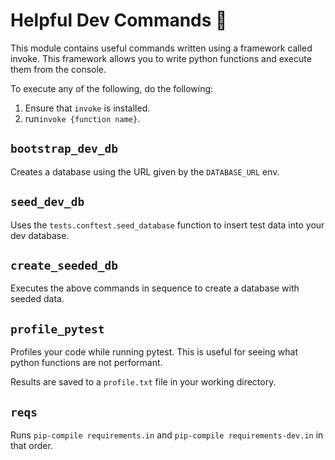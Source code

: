 # Helpful Dev Commands 👾

This module contains useful commands written using a framework called invoke. This framework allows you to write python functions and execute them from the console.

To execute any of the following, do the following:

1. Ensure that `invoke` is installed.
2. run`invoke {function name}`.

##  `bootstrap_dev_db`

Creates a database using the URL given by the `DATABASE_URL` env.

## `seed_dev_db`

Uses the `tests.conftest.seed_database` function to insert test data into your dev database.

## `create_seeded_db`

Executes the above commands in sequence to create a database with seeded data.

## `profile_pytest`

Profiles your code while running pytest. This is useful for seeing what python functions are not performant.

Results are saved to a `profile.txt` file in your working directory.

## `reqs`

Runs `pip-compile requirements.in` and `pip-compile requirements-dev.in` in that order.
